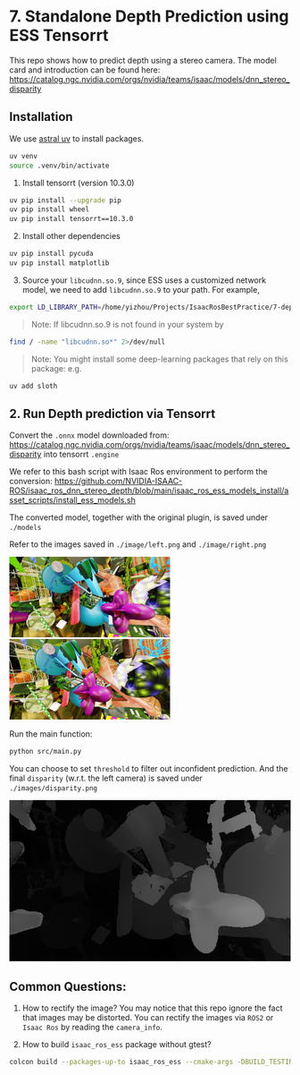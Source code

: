 # 7. Standalone Depth Prediction using ESS Tensorrt

This repo shows how to predict depth using a stereo camera. The model card and introduction can be found here: https://catalog.ngc.nvidia.com/orgs/nvidia/teams/isaac/models/dnn_stereo_disparity

## Installation
We use [astral uv](https://docs.astral.sh/uv/#highlights) to install packages.
```bash
uv venv
source .venv/bin/activate
```

1. Install tensorrt (version 10.3.0)
```bash
uv pip install --upgrade pip
uv pip install wheel
uv pip install tensorrt==10.3.0
```

2. Install other dependencies
```bash
uv pip install pycuda
uv pip install matplotlib
```

3. Source your `libcudnn.so.9`, since ESS uses a customized network model, we need to add `libcudnn.so.9` to your path. For example,
```bash
export LD_LIBRARY_PATH=/home/yizhou/Projects/IsaacRosBestPractice/7-depth/.venv/lib/python3.10/site-packages/nvidia/cudnn/lib/:$LD_LIBRARY_PATH
```


> Note: If libcudnn.so.9 is not found in your system by
```bash
find / -name "libcudnn.so*" 2>/dev/null
```

> Note: You might install some deep-learning packages that rely on this package:
e.g.
```bash
uv add sloth
```

## 2. Run Depth prediction via Tensorrt

Convert the `.onnx` model downloaded from: https://catalog.ngc.nvidia.com/orgs/nvidia/teams/isaac/models/dnn_stereo_disparity into tensorrt `.engine`

We refer to this bash script with Isaac Ros environment to perform the conversion: https://github.com/NVIDIA-ISAAC-ROS/isaac_ros_dnn_stereo_depth/blob/main/isaac_ros_ess_models_install/asset_scripts/install_ess_models.sh

The converted model, together with the original plugin, is saved under `./models`

Refer to the images saved in `./image/left.png` and `./image/right.png`

<div display="block"><img src="./image/left.png" width="288" height="144"><img src="./image/right.png" width="288" height="144"></div>

Run the main function:
```bash
python src/main.py
```

You can choose to set `threshold` to filter out inconfident prediction. And the final `disparity` (w.r.t. the left camera) is saved under `./images/disparity.png`

<img src="./image/disparity.png" width="576" height="288">

## Common Questions: 
1. How to rectify the image?
You may notice that this repo ignore the fact that images may be distorted. You can rectify the images via `ROS2` or `Isaac Ros` by reading the `camera_info`. 

2. How to build `isaac_ros_ess` package without gtest?
```bash
colcon build --packages-up-to isaac_ros_ess --cmake-args -DBUILD_TESTING=OFF
```


